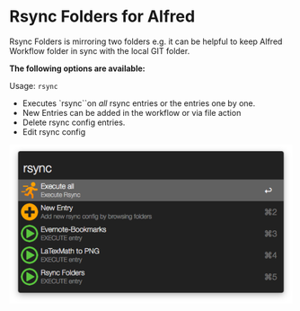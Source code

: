 # Rsync Folders for Alfred

Rsync Folders is mirroring two folders e.g. it can be helpful to keep Alfred Workflow folder in sync with the local GIT folder. 

**The following options are available:**

Usage: `rsync` 

* Executes `rsync``on *all* rsync entries or the entries one by one.
* New Entries can be added in the workflow or via file action
* Delete rsync config entries.
* Edit rsync config

![](screenshot.png)
